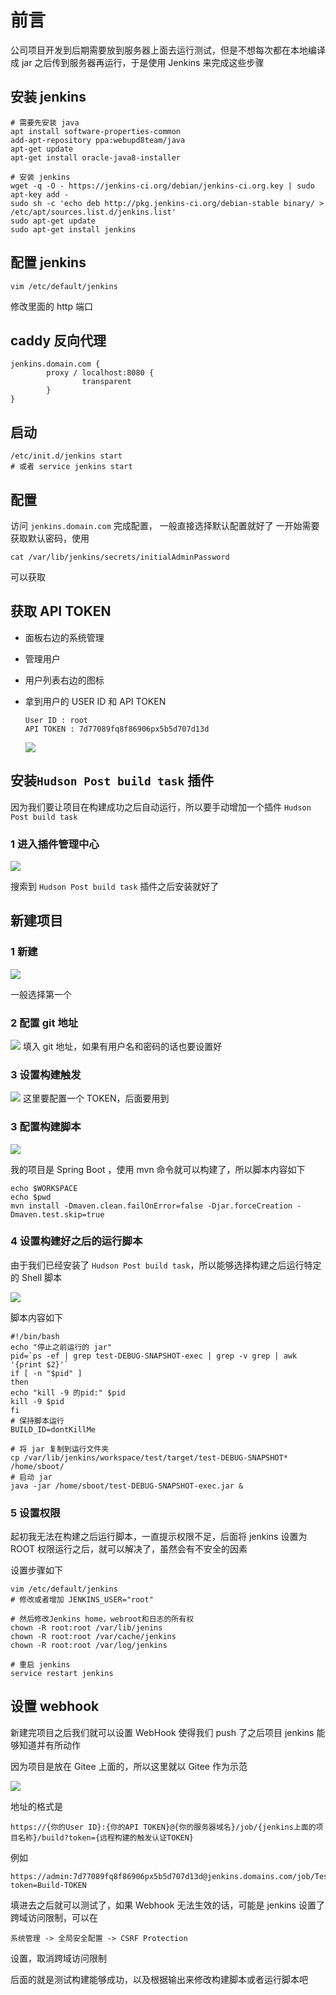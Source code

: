 # 前言
公司项目开发到后期需要放到服务器上面去运行测试，但是不想每次都在本地编译成 jar 之后传到服务器再运行，于是使用 Jenkins 来完成这些步骤

## 安装 jenkins
    
    # 需要先安装 java
    apt install software-properties-common
    add-apt-repository ppa:webupd8team/java
    apt-get update
    apt-get install oracle-java8-installer
    
    # 安装 jenkins
    wget -q -O - https://jenkins-ci.org/debian/jenkins-ci.org.key | sudo apt-key add -
    sudo sh -c 'echo deb http://pkg.jenkins-ci.org/debian-stable binary/ > /etc/apt/sources.list.d/jenkins.list'
    sudo apt-get update
    sudo apt-get install jenkins

## 配置 jenkins
    
    vim /etc/default/jenkins 

修改里面的 http 端口

## caddy 反向代理
    
    jenkins.domain.com {
            proxy / localhost:8080 {
                    transparent
            }
    }

## 启动
    
    /etc/init.d/jenkins start
    # 或者 service jenkins start

## 配置

访问 `jenkins.domain.com` 完成配置，
一般直接选择默认配置就好了
一开始需要获取默认密码，使用
 
    cat /var/lib/jenkins/secrets/initialAdminPassword
    
可以获取

## 获取 API TOKEN
 - 面板右边的系统管理
 - 管理用户
 - 用户列表右边的图标
 - 拿到用户的 USER ID 和 API TOKEN
    
       User ID : root
       API TOKEN : 7d77089fq8f86906px5b5d707d13d

    ![](http://ww1.sinaimg.cn/large/ae1a7c45gy1fv11qft8ifj21h60r2af1.jpg)

## 安装`Hudson Post build task` 插件
因为我们要让项目在构建成功之后自动运行，所以要手动增加一个插件 `Hudson Post build task`

### 1 进入插件管理中心
![](http://ww1.sinaimg.cn/large/ae1a7c45gy1fv11zqqc7nj21h30qjjvv.jpg)

搜索到 `Hudson Post build task` 插件之后安装就好了

 
## 新建项目
### 1 新建
![](http://ww1.sinaimg.cn/large/ae1a7c45gy1fv11pse47cj21h80q5gqb.jpg)

一般选择第一个

### 2 配置 git 地址
![](http://ww1.sinaimg.cn/large/ae1a7c45gy1fv11tazoeqj214y0nymza.jpg)
填入 git 地址，如果有用户名和密码的话也要设置好

### 3 设置构建触发

![](https://ws1.sinaimg.cn/large/ae1a7c45gy1fv12u9agcoj215h0lrgnz.jpg)
这里要配置一个 TOKEN，后面要用到

### 3 配置构建脚本
![](http://ww1.sinaimg.cn/large/ae1a7c45gy1fv11vx8m5mj21590pndhv.jpg)

我的项目是 Spring Boot ，使用 mvn 命令就可以构建了，所以脚本内容如下

    echo $WORKSPACE
    echo $pwd
    mvn install -Dmaven.clean.failOnError=false -Djar.forceCreation -Dmaven.test.skip=true

### 4 设置构建好之后的运行脚本
由于我们已经安装了 `Hudson Post build task`，所以能够选择构建之后运行特定的 Shell 脚本

![](http://ww1.sinaimg.cn/large/ae1a7c45gy1fv122wpze4j21fl0r940t.jpg)

脚本内容如下

    #!/bin/bash 
    echo "停止之前运行的 jar"
    pid=`ps -ef | grep test-DEBUG-SNAPSHOT-exec | grep -v grep | awk '{print $2}'`
    if [ -n "$pid" ]
    then
    echo "kill -9 的pid:" $pid
    kill -9 $pid
    fi
    # 保持脚本运行
    BUILD_ID=dontKillMe
    
    # 将 jar 复制到运行文件夹
    cp /var/lib/jenkins/workspace/test/target/test-DEBUG-SNAPSHOT* /home/sboot/
    # 启动 jar
    java -jar /home/sboot/test-DEBUG-SNAPSHOT-exec.jar &

### 5 设置权限
起初我无法在构建之后运行脚本，一直提示权限不足，后面将 jenkins 设置为 ROOT 权限运行之后，就可以解决了，虽然会有不安全的因素
 
 设置步骤如下
 
    vim /etc/default/jenkins
    # 修改或者增加 JENKINS_USER="root"
    
    # 然后修改Jenkins home，webroot和日志的所有权
    chown -R root:root /var/lib/jenins
    chown -R root:root /var/cache/jenkins
    chown -R root:root /var/log/jenkins
    
    # 重启 jenkins
    service restart jenkins

## 设置 webhook
新建完项目之后我们就可以设置 WebHook 使得我们 push 了之后项目 jenkins 能够知道并有所动作

因为项目是放在 Gitee 上面的，所以这里就以 Gitee 作为示范

![](http://ww1.sinaimg.cn/large/ae1a7c45gy1fv12cl707ij20zb0prjv3.jpg)

地址的格式是

    https://{你的User ID}:{你的API TOKEN}@{你的服务器域名}/job/{jenkins上面的项目名称}/build?token={远程构建的触发认证TOKEN}

例如
    
    https://admin:7d77089fq8f86906px5b5d707d13d@jenkins.domains.com/job/Test/build?token=Build-TOKEN

填进去之后就可以测试了，如果 Webhook 无法生效的话，可能是 jenkins 设置了跨域访问限制，可以在

    系统管理 -> 全局安全配置 -> CSRF Protection
  
  设置，取消跨域访问限制
 
 后面的就是测试构建能够成功，以及根据输出来修改构建脚本或者运行脚本吧